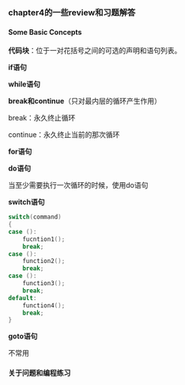 ### chapter4的一些review和习题解答

#### Some Basic Concepts

**代码块**：位于一对花括号之间的可选的声明和语句列表。

**if语句**

**while语句**

**break和continue**（只对最内层的循环产生作用）

break：永久终止循环

continue：永久终止当前的那次循环

**for语句**

**do语句**

当至少需要执行一次循环的时候，使用do语句

**switch语句**

```c
switch(command)
{
case ():
    fucntion1();
    break;
case ():
    function2();
    break;
case ():
    function3();
    break;
default:
    function4();
    break;
}
```

**goto语句**

不常用



#### 关于问题和编程练习

